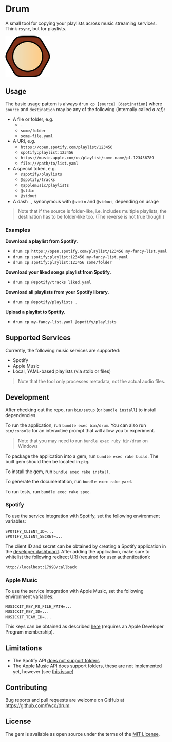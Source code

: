 # Drum

A small tool for copying your playlists across music streaming services. Think `rsync`, but for playlists.

![Icon](artwork/icon128.png)

## Usage

The basic usage pattern is always `drum cp [source] [destination]` where `source` and `destination` may be any of the following (internally called _a ref_):

* A file or folder, e.g.
  * `.`
  * `some/folder`
  * `some-file.yaml`
* A URI, e.g.
  * `https://open.spotify.com/playlist/123456`
  * `spotify:playlist:123456`
  * `https://music.apple.com/us/playlist/some-name/pl.123456789`
  * `file:///path/to/list.yaml`
* A special token, e.g.
  * `@spotify/playlists`
  * `@spotify/tracks`
  * `@applemusic/playlists`
  * `@stdin`
  * `@stdout`
* A dash `-`, synonymous with `@stdin` and `@stdout`, depending on usage

> Note that if the source is folder-like, i.e. includes multiple playlists, the destination has to be folder-like too. (The reverse is not true though.)

### Examples

**Download a playlist from Spotify.**

* `drum cp https://open.spotify.com/playlist/123456 my-fancy-list.yaml`
* `drum cp spotify:playlist:123456 my-fancy-list.yaml`
* `drum cp spotify:playlist:123456 some/folder`

**Download your liked songs playlist from Spotify.**

* `drum cp @spotify/tracks liked.yaml`

**Download all playlists from your Spotify library.**

* `drum cp @spotify/playlists .`

**Upload a playlist to Spotify.**

* `drum cp my-fancy-list.yaml @spotify/playlists`

## Supported Services

Currently, the following music services are supported:

* Spotify
* Apple Music
* Local, YAML-based playlists (via stdio or files)

> Note that the tool only processes metadata, not the actual audio files.

## Development

After checking out the repo, run `bin/setup` (or `bundle install`) to install dependencies.

To run the application, run `bundle exec bin/drum`. You can also run `bin/console` for an interactive prompt that will allow you to experiment.

> Note that you may need to run `bundle exec ruby bin/drum` on Windows

To package the application into a gem, run `bundle exec rake build`. The built gem should then be located in `pkg`.

To install the gem, run `bundle exec rake install`.

To generate the documentation, run `bundle exec rake yard`.

To run tests, run `bundle exec rake spec`.

### Spotify

To use the service integration with Spotify, set the following environment variables:

```
SPOTIFY_CLIENT_ID=...
SPOTIFY_CLIENT_SECRET=...
```

The client ID and secret can be obtained by creating a Spotify application in the [developer dashboard](https://developer.spotify.com/dashboard/applications). After adding the application, make sure to whitelist the following redirect URI (required for user authentication):

```
http://localhost:17998/callback
```

### Apple Music

To use the service integration with Apple Music, set the following environment variables:

```
MUSICKIT_KEY_P8_FILE_PATH=...
MUSICKIT_KEY_ID=...
MUSICKIT_TEAM_ID=...
```

This keys can be obtained as described [here](https://developer.apple.com/documentation/applemusicapi/getting_keys_and_creating_tokens) (requires an Apple Developer Program membership).

## Limitations

* The Spotify API [does not support folders](https://developer.spotify.com/documentation/general/guides/working-with-playlists/#folders)
* The Apple Music API does support folders, these are not implemented yet, however (see [this issue](https://github.com/fwcd/drum/issues/17))

## Contributing

Bug reports and pull requests are welcome on GitHub at https://github.com/fwcd/drum.

## License

The gem is available as open source under the terms of the [MIT License](https://opensource.org/licenses/MIT).
